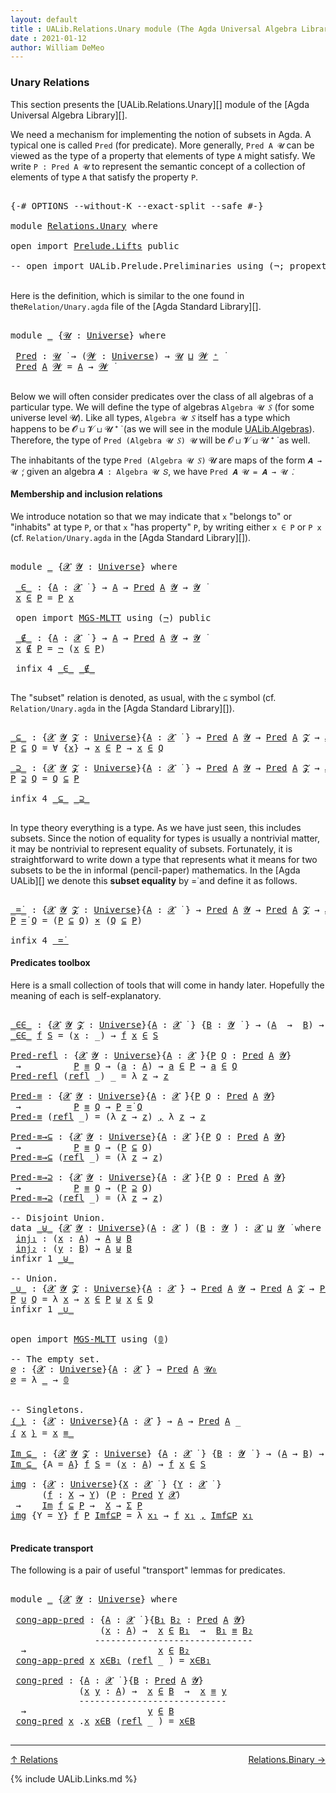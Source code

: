 ```yaml
---
layout: default
title : UALib.Relations.Unary module (The Agda Universal Algebra Library)
date : 2021-01-12
author: William DeMeo
---
```


### <a id="unary-relations">Unary Relations</a>

This section presents the [UALib.Relations.Unary][] module of the [Agda Universal Algebra Library][].

We need a mechanism for implementing the notion of subsets in Agda. A typical one is called `Pred` (for predicate). More generally, `Pred A 𝓤` can be viewed as the type of a property that elements of type `A` might satisfy. We write `P : Pred A 𝓤` to represent the semantic concept of a collection of elements of type `A` that satisfy the property `P`.


<pre class="Agda">

<a id="661" class="Symbol">{-#</a> <a id="665" class="Keyword">OPTIONS</a> <a id="673" class="Pragma">--without-K</a> <a id="685" class="Pragma">--exact-split</a> <a id="699" class="Pragma">--safe</a> <a id="706" class="Symbol">#-}</a>

<a id="711" class="Keyword">module</a> <a id="718" href="Relations.Unary.html" class="Module">Relations.Unary</a> <a id="734" class="Keyword">where</a>

<a id="741" class="Keyword">open</a> <a id="746" class="Keyword">import</a> <a id="753" href="Prelude.Lifts.html" class="Module">Prelude.Lifts</a> <a id="767" class="Keyword">public</a>

<a id="775" class="Comment">-- open import UALib.Prelude.Preliminaries using (¬; propext; dfunext; is-subsingleton; 𝓤₀; 𝟘) public</a>

</pre>

Here is the definition, which is similar to the one found in the`Relation/Unary.agda` file of the [Agda Standard Library][].

<pre class="Agda">

<a id="1030" class="Keyword">module</a> <a id="1037" href="Relations.Unary.html#1037" class="Module">_</a> <a id="1039" class="Symbol">{</a><a id="1040" href="Relations.Unary.html#1040" class="Bound">𝓤</a> <a id="1042" class="Symbol">:</a> <a id="1044" href="universes.html#551" class="Postulate">Universe</a><a id="1052" class="Symbol">}</a> <a id="1054" class="Keyword">where</a>

 <a id="1062" href="Relations.Unary.html#1062" class="Function">Pred</a> <a id="1067" class="Symbol">:</a> <a id="1069" href="Relations.Unary.html#1040" class="Bound">𝓤</a> <a id="1071" href="universes.html#758" class="Function Operator">̇</a> <a id="1073" class="Symbol">→</a> <a id="1075" class="Symbol">(</a><a id="1076" href="Relations.Unary.html#1076" class="Bound">𝓦</a> <a id="1078" class="Symbol">:</a> <a id="1080" href="universes.html#551" class="Postulate">Universe</a><a id="1088" class="Symbol">)</a> <a id="1090" class="Symbol">→</a> <a id="1092" href="Relations.Unary.html#1040" class="Bound">𝓤</a> <a id="1094" href="Agda.Primitive.html#636" class="Primitive Operator">⊔</a> <a id="1096" href="Relations.Unary.html#1076" class="Bound">𝓦</a> <a id="1098" href="universes.html#527" class="Primitive Operator">⁺</a> <a id="1100" href="universes.html#758" class="Function Operator">̇</a>
 <a id="1103" href="Relations.Unary.html#1062" class="Function">Pred</a> <a id="1108" href="Relations.Unary.html#1108" class="Bound">A</a> <a id="1110" href="Relations.Unary.html#1110" class="Bound">𝓦</a> <a id="1112" class="Symbol">=</a> <a id="1114" href="Relations.Unary.html#1108" class="Bound">A</a> <a id="1116" class="Symbol">→</a> <a id="1118" href="Relations.Unary.html#1110" class="Bound">𝓦</a> <a id="1120" href="universes.html#758" class="Function Operator">̇</a>

</pre>



Below we will often consider predicates over the class of all algebras of a particular type. We will define the type of algebras `Algebra 𝓤 𝑆` (for some universe level 𝓤). Like all types, `Algebra 𝓤 𝑆` itself has a type which happens to be 𝓞 ⊔ 𝓥 ⊔ 𝓤 ⁺ ̇ (as we will see in the module [UALib.Algebras](UALib.Algebras.Algebras.html)). Therefore, the type of `Pred (Algebra 𝓤 𝑆) 𝓤` will be 𝓞 ⊔ 𝓥 ⊔ 𝓤 ⁺ ̇ as well.

The inhabitants of the type `Pred (Algebra 𝓤 𝑆)` 𝓤 are maps of the form `𝑨 → 𝓤 ̇`; given an algebra `𝑨 : Algebra 𝓤 𝑆`, we have `Pred 𝑨 𝓤 = 𝑨 → 𝓤 ̇`.



#### <a id="membership-and-inclusion-relations">Membership and inclusion relations</a>

We introduce notation so that we may indicate that `x` "belongs to" or "inhabits" at type `P`, or that `x` "has property" `P`, by writing either `x ∈ P` or `P x` (cf. `Relation/Unary.agda` in the [Agda Standard Library][]).

<pre class="Agda">

<a id="2027" class="Keyword">module</a> <a id="2034" href="Relations.Unary.html#2034" class="Module">_</a> <a id="2036" class="Symbol">{</a><a id="2037" href="Relations.Unary.html#2037" class="Bound">𝓧</a> <a id="2039" href="Relations.Unary.html#2039" class="Bound">𝓨</a> <a id="2041" class="Symbol">:</a> <a id="2043" href="universes.html#551" class="Postulate">Universe</a><a id="2051" class="Symbol">}</a> <a id="2053" class="Keyword">where</a>

 <a id="2061" href="Relations.Unary.html#2061" class="Function Operator">_∈_</a> <a id="2065" class="Symbol">:</a> <a id="2067" class="Symbol">{</a><a id="2068" href="Relations.Unary.html#2068" class="Bound">A</a> <a id="2070" class="Symbol">:</a> <a id="2072" href="Relations.Unary.html#2037" class="Bound">𝓧</a> <a id="2074" href="universes.html#758" class="Function Operator">̇</a> <a id="2076" class="Symbol">}</a> <a id="2078" class="Symbol">→</a> <a id="2080" href="Relations.Unary.html#2068" class="Bound">A</a> <a id="2082" class="Symbol">→</a> <a id="2084" href="Relations.Unary.html#1062" class="Function">Pred</a> <a id="2089" href="Relations.Unary.html#2068" class="Bound">A</a> <a id="2091" href="Relations.Unary.html#2039" class="Bound">𝓨</a> <a id="2093" class="Symbol">→</a> <a id="2095" href="Relations.Unary.html#2039" class="Bound">𝓨</a> <a id="2097" href="universes.html#758" class="Function Operator">̇</a>
 <a id="2100" href="Relations.Unary.html#2100" class="Bound">x</a> <a id="2102" href="Relations.Unary.html#2061" class="Function Operator">∈</a> <a id="2104" href="Relations.Unary.html#2104" class="Bound">P</a> <a id="2106" class="Symbol">=</a> <a id="2108" href="Relations.Unary.html#2104" class="Bound">P</a> <a id="2110" href="Relations.Unary.html#2100" class="Bound">x</a>

 <a id="2114" class="Keyword">open</a> <a id="2119" class="Keyword">import</a> <a id="2126" href="MGS-MLTT.html" class="Module">MGS-MLTT</a> <a id="2135" class="Keyword">using</a> <a id="2141" class="Symbol">(</a><a id="2142" href="MGS-MLTT.html#956" class="Function">¬</a><a id="2143" class="Symbol">)</a> <a id="2145" class="Keyword">public</a>

 <a id="2154" href="Relations.Unary.html#2154" class="Function Operator">_∉_</a> <a id="2158" class="Symbol">:</a> <a id="2160" class="Symbol">{</a><a id="2161" href="Relations.Unary.html#2161" class="Bound">A</a> <a id="2163" class="Symbol">:</a> <a id="2165" href="Relations.Unary.html#2037" class="Bound">𝓧</a> <a id="2167" href="universes.html#758" class="Function Operator">̇</a> <a id="2169" class="Symbol">}</a> <a id="2171" class="Symbol">→</a> <a id="2173" href="Relations.Unary.html#2161" class="Bound">A</a> <a id="2175" class="Symbol">→</a> <a id="2177" href="Relations.Unary.html#1062" class="Function">Pred</a> <a id="2182" href="Relations.Unary.html#2161" class="Bound">A</a> <a id="2184" href="Relations.Unary.html#2039" class="Bound">𝓨</a> <a id="2186" class="Symbol">→</a> <a id="2188" href="Relations.Unary.html#2039" class="Bound">𝓨</a> <a id="2190" href="universes.html#758" class="Function Operator">̇</a>
 <a id="2193" href="Relations.Unary.html#2193" class="Bound">x</a> <a id="2195" href="Relations.Unary.html#2154" class="Function Operator">∉</a> <a id="2197" href="Relations.Unary.html#2197" class="Bound">P</a> <a id="2199" class="Symbol">=</a> <a id="2201" href="MGS-MLTT.html#956" class="Function">¬</a> <a id="2203" class="Symbol">(</a><a id="2204" href="Relations.Unary.html#2193" class="Bound">x</a> <a id="2206" href="Relations.Unary.html#2061" class="Function Operator">∈</a> <a id="2208" href="Relations.Unary.html#2197" class="Bound">P</a><a id="2209" class="Symbol">)</a>

 <a id="2213" class="Keyword">infix</a> <a id="2219" class="Number">4</a> <a id="2221" href="Relations.Unary.html#2061" class="Function Operator">_∈_</a> <a id="2225" href="Relations.Unary.html#2154" class="Function Operator">_∉_</a>

</pre>

The "subset" relation is denoted, as usual, with the `⊆` symbol (cf. `Relation/Unary.agda` in the [Agda Standard Library][]).

<pre class="Agda">

<a id="_⊆_"></a><a id="2383" href="Relations.Unary.html#2383" class="Function Operator">_⊆_</a> <a id="2387" class="Symbol">:</a> <a id="2389" class="Symbol">{</a><a id="2390" href="Relations.Unary.html#2390" class="Bound">𝓧</a> <a id="2392" href="Relations.Unary.html#2392" class="Bound">𝓨</a> <a id="2394" href="Relations.Unary.html#2394" class="Bound">𝓩</a> <a id="2396" class="Symbol">:</a> <a id="2398" href="universes.html#551" class="Postulate">Universe</a><a id="2406" class="Symbol">}{</a><a id="2408" href="Relations.Unary.html#2408" class="Bound">A</a> <a id="2410" class="Symbol">:</a> <a id="2412" href="Relations.Unary.html#2390" class="Bound">𝓧</a> <a id="2414" href="universes.html#758" class="Function Operator">̇</a> <a id="2416" class="Symbol">}</a> <a id="2418" class="Symbol">→</a> <a id="2420" href="Relations.Unary.html#1062" class="Function">Pred</a> <a id="2425" href="Relations.Unary.html#2408" class="Bound">A</a> <a id="2427" href="Relations.Unary.html#2392" class="Bound">𝓨</a> <a id="2429" class="Symbol">→</a> <a id="2431" href="Relations.Unary.html#1062" class="Function">Pred</a> <a id="2436" href="Relations.Unary.html#2408" class="Bound">A</a> <a id="2438" href="Relations.Unary.html#2394" class="Bound">𝓩</a> <a id="2440" class="Symbol">→</a> <a id="2442" href="Relations.Unary.html#2390" class="Bound">𝓧</a> <a id="2444" href="Agda.Primitive.html#636" class="Primitive Operator">⊔</a> <a id="2446" href="Relations.Unary.html#2392" class="Bound">𝓨</a> <a id="2448" href="Agda.Primitive.html#636" class="Primitive Operator">⊔</a> <a id="2450" href="Relations.Unary.html#2394" class="Bound">𝓩</a> <a id="2452" href="universes.html#758" class="Function Operator">̇</a>
<a id="2454" href="Relations.Unary.html#2454" class="Bound">P</a> <a id="2456" href="Relations.Unary.html#2383" class="Function Operator">⊆</a> <a id="2458" href="Relations.Unary.html#2458" class="Bound">Q</a> <a id="2460" class="Symbol">=</a> <a id="2462" class="Symbol">∀</a> <a id="2464" class="Symbol">{</a><a id="2465" href="Relations.Unary.html#2465" class="Bound">x</a><a id="2466" class="Symbol">}</a> <a id="2468" class="Symbol">→</a> <a id="2470" href="Relations.Unary.html#2465" class="Bound">x</a> <a id="2472" href="Relations.Unary.html#2061" class="Function Operator">∈</a> <a id="2474" href="Relations.Unary.html#2454" class="Bound">P</a> <a id="2476" class="Symbol">→</a> <a id="2478" href="Relations.Unary.html#2465" class="Bound">x</a> <a id="2480" href="Relations.Unary.html#2061" class="Function Operator">∈</a> <a id="2482" href="Relations.Unary.html#2458" class="Bound">Q</a>

<a id="_⊇_"></a><a id="2485" href="Relations.Unary.html#2485" class="Function Operator">_⊇_</a> <a id="2489" class="Symbol">:</a> <a id="2491" class="Symbol">{</a><a id="2492" href="Relations.Unary.html#2492" class="Bound">𝓧</a> <a id="2494" href="Relations.Unary.html#2494" class="Bound">𝓨</a> <a id="2496" href="Relations.Unary.html#2496" class="Bound">𝓩</a> <a id="2498" class="Symbol">:</a> <a id="2500" href="universes.html#551" class="Postulate">Universe</a><a id="2508" class="Symbol">}{</a><a id="2510" href="Relations.Unary.html#2510" class="Bound">A</a> <a id="2512" class="Symbol">:</a> <a id="2514" href="Relations.Unary.html#2492" class="Bound">𝓧</a> <a id="2516" href="universes.html#758" class="Function Operator">̇</a> <a id="2518" class="Symbol">}</a> <a id="2520" class="Symbol">→</a> <a id="2522" href="Relations.Unary.html#1062" class="Function">Pred</a> <a id="2527" href="Relations.Unary.html#2510" class="Bound">A</a> <a id="2529" href="Relations.Unary.html#2494" class="Bound">𝓨</a> <a id="2531" class="Symbol">→</a> <a id="2533" href="Relations.Unary.html#1062" class="Function">Pred</a> <a id="2538" href="Relations.Unary.html#2510" class="Bound">A</a> <a id="2540" href="Relations.Unary.html#2496" class="Bound">𝓩</a> <a id="2542" class="Symbol">→</a> <a id="2544" href="Relations.Unary.html#2492" class="Bound">𝓧</a> <a id="2546" href="Agda.Primitive.html#636" class="Primitive Operator">⊔</a> <a id="2548" href="Relations.Unary.html#2494" class="Bound">𝓨</a> <a id="2550" href="Agda.Primitive.html#636" class="Primitive Operator">⊔</a> <a id="2552" href="Relations.Unary.html#2496" class="Bound">𝓩</a> <a id="2554" href="universes.html#758" class="Function Operator">̇</a>
<a id="2556" href="Relations.Unary.html#2556" class="Bound">P</a> <a id="2558" href="Relations.Unary.html#2485" class="Function Operator">⊇</a> <a id="2560" href="Relations.Unary.html#2560" class="Bound">Q</a> <a id="2562" class="Symbol">=</a> <a id="2564" href="Relations.Unary.html#2560" class="Bound">Q</a> <a id="2566" href="Relations.Unary.html#2383" class="Function Operator">⊆</a> <a id="2568" href="Relations.Unary.html#2556" class="Bound">P</a>

<a id="2571" class="Keyword">infix</a> <a id="2577" class="Number">4</a> <a id="2579" href="Relations.Unary.html#2383" class="Function Operator">_⊆_</a> <a id="2583" href="Relations.Unary.html#2485" class="Function Operator">_⊇_</a>

</pre>

In type theory everything is a type. As we have just seen, this includes subsets.  Since the notion of equality for types is usually a nontrivial matter, it may be nontrivial to represent equality of subsets.  Fortunately, it is straightforward to write down a type that represents what it means for two subsets to be the in informal (pencil-paper) mathematics.  In the [Agda UALib][] we denote this **subset equality** by =̇ and define it as follows.

<pre class="Agda">

<a id="_=̇_"></a><a id="3067" href="Relations.Unary.html#3067" class="Function Operator">_=̇_</a> <a id="3072" class="Symbol">:</a> <a id="3074" class="Symbol">{</a><a id="3075" href="Relations.Unary.html#3075" class="Bound">𝓧</a> <a id="3077" href="Relations.Unary.html#3077" class="Bound">𝓨</a> <a id="3079" href="Relations.Unary.html#3079" class="Bound">𝓩</a> <a id="3081" class="Symbol">:</a> <a id="3083" href="universes.html#551" class="Postulate">Universe</a><a id="3091" class="Symbol">}{</a><a id="3093" href="Relations.Unary.html#3093" class="Bound">A</a> <a id="3095" class="Symbol">:</a> <a id="3097" href="Relations.Unary.html#3075" class="Bound">𝓧</a> <a id="3099" href="universes.html#758" class="Function Operator">̇</a> <a id="3101" class="Symbol">}</a> <a id="3103" class="Symbol">→</a> <a id="3105" href="Relations.Unary.html#1062" class="Function">Pred</a> <a id="3110" href="Relations.Unary.html#3093" class="Bound">A</a> <a id="3112" href="Relations.Unary.html#3077" class="Bound">𝓨</a> <a id="3114" class="Symbol">→</a> <a id="3116" href="Relations.Unary.html#1062" class="Function">Pred</a> <a id="3121" href="Relations.Unary.html#3093" class="Bound">A</a> <a id="3123" href="Relations.Unary.html#3079" class="Bound">𝓩</a> <a id="3125" class="Symbol">→</a> <a id="3127" href="Relations.Unary.html#3075" class="Bound">𝓧</a> <a id="3129" href="Agda.Primitive.html#636" class="Primitive Operator">⊔</a> <a id="3131" href="Relations.Unary.html#3077" class="Bound">𝓨</a> <a id="3133" href="Agda.Primitive.html#636" class="Primitive Operator">⊔</a> <a id="3135" href="Relations.Unary.html#3079" class="Bound">𝓩</a> <a id="3137" href="universes.html#758" class="Function Operator">̇</a>
<a id="3139" href="Relations.Unary.html#3139" class="Bound">P</a> <a id="3141" href="Relations.Unary.html#3067" class="Function Operator">=̇</a> <a id="3144" href="Relations.Unary.html#3144" class="Bound">Q</a> <a id="3146" class="Symbol">=</a> <a id="3148" class="Symbol">(</a><a id="3149" href="Relations.Unary.html#3139" class="Bound">P</a> <a id="3151" href="Relations.Unary.html#2383" class="Function Operator">⊆</a> <a id="3153" href="Relations.Unary.html#3144" class="Bound">Q</a><a id="3154" class="Symbol">)</a> <a id="3156" href="MGS-MLTT.html#3515" class="Function Operator">×</a> <a id="3158" class="Symbol">(</a><a id="3159" href="Relations.Unary.html#3144" class="Bound">Q</a> <a id="3161" href="Relations.Unary.html#2383" class="Function Operator">⊆</a> <a id="3163" href="Relations.Unary.html#3139" class="Bound">P</a><a id="3164" class="Symbol">)</a>

<a id="3167" class="Keyword">infix</a> <a id="3173" class="Number">4</a> <a id="3175" href="Relations.Unary.html#3067" class="Function Operator">_=̇_</a>
</pre>



#### <a id="predicates-toolbox">Predicates toolbox</a>

Here is a small collection of tools that will come in handy later.  Hopefully the meaning of each is self-explanatory.

<pre class="Agda">

<a id="_∈∈_"></a><a id="3384" href="Relations.Unary.html#3384" class="Function Operator">_∈∈_</a> <a id="3389" class="Symbol">:</a> <a id="3391" class="Symbol">{</a><a id="3392" href="Relations.Unary.html#3392" class="Bound">𝓧</a> <a id="3394" href="Relations.Unary.html#3394" class="Bound">𝓨</a> <a id="3396" href="Relations.Unary.html#3396" class="Bound">𝓩</a> <a id="3398" class="Symbol">:</a> <a id="3400" href="universes.html#551" class="Postulate">Universe</a><a id="3408" class="Symbol">}{</a><a id="3410" href="Relations.Unary.html#3410" class="Bound">A</a> <a id="3412" class="Symbol">:</a> <a id="3414" href="Relations.Unary.html#3392" class="Bound">𝓧</a> <a id="3416" href="universes.html#758" class="Function Operator">̇</a> <a id="3418" class="Symbol">}</a> <a id="3420" class="Symbol">{</a><a id="3421" href="Relations.Unary.html#3421" class="Bound">B</a> <a id="3423" class="Symbol">:</a> <a id="3425" href="Relations.Unary.html#3394" class="Bound">𝓨</a> <a id="3427" href="universes.html#758" class="Function Operator">̇</a> <a id="3429" class="Symbol">}</a> <a id="3431" class="Symbol">→</a> <a id="3433" class="Symbol">(</a><a id="3434" href="Relations.Unary.html#3410" class="Bound">A</a>  <a id="3437" class="Symbol">→</a>  <a id="3440" href="Relations.Unary.html#3421" class="Bound">B</a><a id="3441" class="Symbol">)</a> <a id="3443" class="Symbol">→</a> <a id="3445" href="Relations.Unary.html#1062" class="Function">Pred</a> <a id="3450" href="Relations.Unary.html#3421" class="Bound">B</a> <a id="3452" href="Relations.Unary.html#3396" class="Bound">𝓩</a> <a id="3454" class="Symbol">→</a> <a id="3456" href="Relations.Unary.html#3392" class="Bound">𝓧</a> <a id="3458" href="Agda.Primitive.html#636" class="Primitive Operator">⊔</a> <a id="3460" href="Relations.Unary.html#3396" class="Bound">𝓩</a> <a id="3462" href="universes.html#758" class="Function Operator">̇</a>
<a id="3464" href="Relations.Unary.html#3384" class="Function Operator">_∈∈_</a> <a id="3469" href="Relations.Unary.html#3469" class="Bound">f</a> <a id="3471" href="Relations.Unary.html#3471" class="Bound">S</a> <a id="3473" class="Symbol">=</a> <a id="3475" class="Symbol">(</a><a id="3476" href="Relations.Unary.html#3476" class="Bound">x</a> <a id="3478" class="Symbol">:</a> <a id="3480" class="Symbol">_)</a> <a id="3483" class="Symbol">→</a> <a id="3485" href="Relations.Unary.html#3469" class="Bound">f</a> <a id="3487" href="Relations.Unary.html#3476" class="Bound">x</a> <a id="3489" href="Relations.Unary.html#2061" class="Function Operator">∈</a> <a id="3491" href="Relations.Unary.html#3471" class="Bound">S</a>

<a id="Pred-refl"></a><a id="3494" href="Relations.Unary.html#3494" class="Function">Pred-refl</a> <a id="3504" class="Symbol">:</a> <a id="3506" class="Symbol">{</a><a id="3507" href="Relations.Unary.html#3507" class="Bound">𝓧</a> <a id="3509" href="Relations.Unary.html#3509" class="Bound">𝓨</a> <a id="3511" class="Symbol">:</a> <a id="3513" href="universes.html#551" class="Postulate">Universe</a><a id="3521" class="Symbol">}{</a><a id="3523" href="Relations.Unary.html#3523" class="Bound">A</a> <a id="3525" class="Symbol">:</a> <a id="3527" href="Relations.Unary.html#3507" class="Bound">𝓧</a> <a id="3529" href="universes.html#758" class="Function Operator">̇</a><a id="3530" class="Symbol">}{</a><a id="3532" href="Relations.Unary.html#3532" class="Bound">P</a> <a id="3534" href="Relations.Unary.html#3534" class="Bound">Q</a> <a id="3536" class="Symbol">:</a> <a id="3538" href="Relations.Unary.html#1062" class="Function">Pred</a> <a id="3543" href="Relations.Unary.html#3523" class="Bound">A</a> <a id="3545" href="Relations.Unary.html#3509" class="Bound">𝓨</a><a id="3546" class="Symbol">}</a>
 <a id="3549" class="Symbol">→</a>          <a id="3560" href="Relations.Unary.html#3532" class="Bound">P</a> <a id="3562" href="Prelude.Inverses.html#560" class="Datatype Operator">≡</a> <a id="3564" href="Relations.Unary.html#3534" class="Bound">Q</a> <a id="3566" class="Symbol">→</a> <a id="3568" class="Symbol">(</a><a id="3569" href="Relations.Unary.html#3569" class="Bound">a</a> <a id="3571" class="Symbol">:</a> <a id="3573" href="Relations.Unary.html#3523" class="Bound">A</a><a id="3574" class="Symbol">)</a> <a id="3576" class="Symbol">→</a> <a id="3578" href="Relations.Unary.html#3569" class="Bound">a</a> <a id="3580" href="Relations.Unary.html#2061" class="Function Operator">∈</a> <a id="3582" href="Relations.Unary.html#3532" class="Bound">P</a> <a id="3584" class="Symbol">→</a> <a id="3586" href="Relations.Unary.html#3569" class="Bound">a</a> <a id="3588" href="Relations.Unary.html#2061" class="Function Operator">∈</a> <a id="3590" href="Relations.Unary.html#3534" class="Bound">Q</a>
<a id="3592" href="Relations.Unary.html#3494" class="Function">Pred-refl</a> <a id="3602" class="Symbol">(</a><a id="3603" href="Prelude.Equality.html#1961" class="InductiveConstructor">refl</a> <a id="3608" class="Symbol">_)</a> <a id="3611" class="Symbol">_</a> <a id="3613" class="Symbol">=</a> <a id="3615" class="Symbol">λ</a> <a id="3617" href="Relations.Unary.html#3617" class="Bound">z</a> <a id="3619" class="Symbol">→</a> <a id="3621" href="Relations.Unary.html#3617" class="Bound">z</a>

<a id="Pred-≡"></a><a id="3624" href="Relations.Unary.html#3624" class="Function">Pred-≡</a> <a id="3631" class="Symbol">:</a> <a id="3633" class="Symbol">{</a><a id="3634" href="Relations.Unary.html#3634" class="Bound">𝓧</a> <a id="3636" href="Relations.Unary.html#3636" class="Bound">𝓨</a> <a id="3638" class="Symbol">:</a> <a id="3640" href="universes.html#551" class="Postulate">Universe</a><a id="3648" class="Symbol">}{</a><a id="3650" href="Relations.Unary.html#3650" class="Bound">A</a> <a id="3652" class="Symbol">:</a> <a id="3654" href="Relations.Unary.html#3634" class="Bound">𝓧</a> <a id="3656" href="universes.html#758" class="Function Operator">̇</a><a id="3657" class="Symbol">}{</a><a id="3659" href="Relations.Unary.html#3659" class="Bound">P</a> <a id="3661" href="Relations.Unary.html#3661" class="Bound">Q</a> <a id="3663" class="Symbol">:</a> <a id="3665" href="Relations.Unary.html#1062" class="Function">Pred</a> <a id="3670" href="Relations.Unary.html#3650" class="Bound">A</a> <a id="3672" href="Relations.Unary.html#3636" class="Bound">𝓨</a><a id="3673" class="Symbol">}</a>
 <a id="3676" class="Symbol">→</a>          <a id="3687" href="Relations.Unary.html#3659" class="Bound">P</a> <a id="3689" href="Prelude.Inverses.html#560" class="Datatype Operator">≡</a> <a id="3691" href="Relations.Unary.html#3661" class="Bound">Q</a> <a id="3693" class="Symbol">→</a> <a id="3695" href="Relations.Unary.html#3659" class="Bound">P</a> <a id="3697" href="Relations.Unary.html#3067" class="Function Operator">=̇</a> <a id="3700" href="Relations.Unary.html#3661" class="Bound">Q</a>
<a id="3702" href="Relations.Unary.html#3624" class="Function">Pred-≡</a> <a id="3709" class="Symbol">(</a><a id="3710" href="Prelude.Equality.html#1961" class="InductiveConstructor">refl</a> <a id="3715" class="Symbol">_)</a> <a id="3718" class="Symbol">=</a> <a id="3720" class="Symbol">(λ</a> <a id="3723" href="Relations.Unary.html#3723" class="Bound">z</a> <a id="3725" class="Symbol">→</a> <a id="3727" href="Relations.Unary.html#3723" class="Bound">z</a><a id="3728" class="Symbol">)</a> <a id="3730" href="Prelude.Equality.html#493" class="InductiveConstructor Operator">,</a> <a id="3732" class="Symbol">λ</a> <a id="3734" href="Relations.Unary.html#3734" class="Bound">z</a> <a id="3736" class="Symbol">→</a> <a id="3738" href="Relations.Unary.html#3734" class="Bound">z</a>

<a id="Pred-≡→⊆"></a><a id="3741" href="Relations.Unary.html#3741" class="Function">Pred-≡→⊆</a> <a id="3750" class="Symbol">:</a> <a id="3752" class="Symbol">{</a><a id="3753" href="Relations.Unary.html#3753" class="Bound">𝓧</a> <a id="3755" href="Relations.Unary.html#3755" class="Bound">𝓨</a> <a id="3757" class="Symbol">:</a> <a id="3759" href="universes.html#551" class="Postulate">Universe</a><a id="3767" class="Symbol">}{</a><a id="3769" href="Relations.Unary.html#3769" class="Bound">A</a> <a id="3771" class="Symbol">:</a> <a id="3773" href="Relations.Unary.html#3753" class="Bound">𝓧</a> <a id="3775" href="universes.html#758" class="Function Operator">̇</a><a id="3776" class="Symbol">}{</a><a id="3778" href="Relations.Unary.html#3778" class="Bound">P</a> <a id="3780" href="Relations.Unary.html#3780" class="Bound">Q</a> <a id="3782" class="Symbol">:</a> <a id="3784" href="Relations.Unary.html#1062" class="Function">Pred</a> <a id="3789" href="Relations.Unary.html#3769" class="Bound">A</a> <a id="3791" href="Relations.Unary.html#3755" class="Bound">𝓨</a><a id="3792" class="Symbol">}</a>
 <a id="3795" class="Symbol">→</a>          <a id="3806" href="Relations.Unary.html#3778" class="Bound">P</a> <a id="3808" href="Prelude.Inverses.html#560" class="Datatype Operator">≡</a> <a id="3810" href="Relations.Unary.html#3780" class="Bound">Q</a> <a id="3812" class="Symbol">→</a> <a id="3814" class="Symbol">(</a><a id="3815" href="Relations.Unary.html#3778" class="Bound">P</a> <a id="3817" href="Relations.Unary.html#2383" class="Function Operator">⊆</a> <a id="3819" href="Relations.Unary.html#3780" class="Bound">Q</a><a id="3820" class="Symbol">)</a>
<a id="3822" href="Relations.Unary.html#3741" class="Function">Pred-≡→⊆</a> <a id="3831" class="Symbol">(</a><a id="3832" href="Prelude.Equality.html#1961" class="InductiveConstructor">refl</a> <a id="3837" class="Symbol">_)</a> <a id="3840" class="Symbol">=</a> <a id="3842" class="Symbol">(λ</a> <a id="3845" href="Relations.Unary.html#3845" class="Bound">z</a> <a id="3847" class="Symbol">→</a> <a id="3849" href="Relations.Unary.html#3845" class="Bound">z</a><a id="3850" class="Symbol">)</a>

<a id="Pred-≡→⊇"></a><a id="3853" href="Relations.Unary.html#3853" class="Function">Pred-≡→⊇</a> <a id="3862" class="Symbol">:</a> <a id="3864" class="Symbol">{</a><a id="3865" href="Relations.Unary.html#3865" class="Bound">𝓧</a> <a id="3867" href="Relations.Unary.html#3867" class="Bound">𝓨</a> <a id="3869" class="Symbol">:</a> <a id="3871" href="universes.html#551" class="Postulate">Universe</a><a id="3879" class="Symbol">}{</a><a id="3881" href="Relations.Unary.html#3881" class="Bound">A</a> <a id="3883" class="Symbol">:</a> <a id="3885" href="Relations.Unary.html#3865" class="Bound">𝓧</a> <a id="3887" href="universes.html#758" class="Function Operator">̇</a><a id="3888" class="Symbol">}{</a><a id="3890" href="Relations.Unary.html#3890" class="Bound">P</a> <a id="3892" href="Relations.Unary.html#3892" class="Bound">Q</a> <a id="3894" class="Symbol">:</a> <a id="3896" href="Relations.Unary.html#1062" class="Function">Pred</a> <a id="3901" href="Relations.Unary.html#3881" class="Bound">A</a> <a id="3903" href="Relations.Unary.html#3867" class="Bound">𝓨</a><a id="3904" class="Symbol">}</a>
 <a id="3907" class="Symbol">→</a>          <a id="3918" href="Relations.Unary.html#3890" class="Bound">P</a> <a id="3920" href="Prelude.Inverses.html#560" class="Datatype Operator">≡</a> <a id="3922" href="Relations.Unary.html#3892" class="Bound">Q</a> <a id="3924" class="Symbol">→</a> <a id="3926" class="Symbol">(</a><a id="3927" href="Relations.Unary.html#3890" class="Bound">P</a> <a id="3929" href="Relations.Unary.html#2485" class="Function Operator">⊇</a> <a id="3931" href="Relations.Unary.html#3892" class="Bound">Q</a><a id="3932" class="Symbol">)</a>
<a id="3934" href="Relations.Unary.html#3853" class="Function">Pred-≡→⊇</a> <a id="3943" class="Symbol">(</a><a id="3944" href="Prelude.Equality.html#1961" class="InductiveConstructor">refl</a> <a id="3949" class="Symbol">_)</a> <a id="3952" class="Symbol">=</a> <a id="3954" class="Symbol">(λ</a> <a id="3957" href="Relations.Unary.html#3957" class="Bound">z</a> <a id="3959" class="Symbol">→</a> <a id="3961" href="Relations.Unary.html#3957" class="Bound">z</a><a id="3962" class="Symbol">)</a>

<a id="3965" class="Comment">-- Disjoint Union.</a>
<a id="3984" class="Keyword">data</a> <a id="_⊎_"></a><a id="3989" href="Relations.Unary.html#3989" class="Datatype Operator">_⊎_</a> <a id="3993" class="Symbol">{</a><a id="3994" href="Relations.Unary.html#3994" class="Bound">𝓧</a> <a id="3996" href="Relations.Unary.html#3996" class="Bound">𝓨</a> <a id="3998" class="Symbol">:</a> <a id="4000" href="universes.html#551" class="Postulate">Universe</a><a id="4008" class="Symbol">}(</a><a id="4010" href="Relations.Unary.html#4010" class="Bound">A</a> <a id="4012" class="Symbol">:</a> <a id="4014" href="Relations.Unary.html#3994" class="Bound">𝓧</a> <a id="4016" href="universes.html#758" class="Function Operator">̇</a><a id="4017" class="Symbol">)</a> <a id="4019" class="Symbol">(</a><a id="4020" href="Relations.Unary.html#4020" class="Bound">B</a> <a id="4022" class="Symbol">:</a> <a id="4024" href="Relations.Unary.html#3996" class="Bound">𝓨</a> <a id="4026" href="universes.html#758" class="Function Operator">̇</a><a id="4027" class="Symbol">)</a> <a id="4029" class="Symbol">:</a> <a id="4031" href="Relations.Unary.html#3994" class="Bound">𝓧</a> <a id="4033" href="Agda.Primitive.html#636" class="Primitive Operator">⊔</a> <a id="4035" href="Relations.Unary.html#3996" class="Bound">𝓨</a> <a id="4037" href="universes.html#758" class="Function Operator">̇</a> <a id="4039" class="Keyword">where</a>
 <a id="_⊎_.inj₁"></a><a id="4046" href="Relations.Unary.html#4046" class="InductiveConstructor">inj₁</a> <a id="4051" class="Symbol">:</a> <a id="4053" class="Symbol">(</a><a id="4054" href="Relations.Unary.html#4054" class="Bound">x</a> <a id="4056" class="Symbol">:</a> <a id="4058" href="Relations.Unary.html#4010" class="Bound">A</a><a id="4059" class="Symbol">)</a> <a id="4061" class="Symbol">→</a> <a id="4063" href="Relations.Unary.html#4010" class="Bound">A</a> <a id="4065" href="Relations.Unary.html#3989" class="Datatype Operator">⊎</a> <a id="4067" href="Relations.Unary.html#4020" class="Bound">B</a>
 <a id="_⊎_.inj₂"></a><a id="4070" href="Relations.Unary.html#4070" class="InductiveConstructor">inj₂</a> <a id="4075" class="Symbol">:</a> <a id="4077" class="Symbol">(</a><a id="4078" href="Relations.Unary.html#4078" class="Bound">y</a> <a id="4080" class="Symbol">:</a> <a id="4082" href="Relations.Unary.html#4020" class="Bound">B</a><a id="4083" class="Symbol">)</a> <a id="4085" class="Symbol">→</a> <a id="4087" href="Relations.Unary.html#4010" class="Bound">A</a> <a id="4089" href="Relations.Unary.html#3989" class="Datatype Operator">⊎</a> <a id="4091" href="Relations.Unary.html#4020" class="Bound">B</a>
<a id="4093" class="Keyword">infixr</a> <a id="4100" class="Number">1</a> <a id="4102" href="Relations.Unary.html#3989" class="Datatype Operator">_⊎_</a>

<a id="4107" class="Comment">-- Union.</a>
<a id="_∪_"></a><a id="4117" href="Relations.Unary.html#4117" class="Function Operator">_∪_</a> <a id="4121" class="Symbol">:</a> <a id="4123" class="Symbol">{</a><a id="4124" href="Relations.Unary.html#4124" class="Bound">𝓧</a> <a id="4126" href="Relations.Unary.html#4126" class="Bound">𝓨</a> <a id="4128" href="Relations.Unary.html#4128" class="Bound">𝓩</a> <a id="4130" class="Symbol">:</a> <a id="4132" href="universes.html#551" class="Postulate">Universe</a><a id="4140" class="Symbol">}{</a><a id="4142" href="Relations.Unary.html#4142" class="Bound">A</a> <a id="4144" class="Symbol">:</a> <a id="4146" href="Relations.Unary.html#4124" class="Bound">𝓧</a> <a id="4148" href="universes.html#758" class="Function Operator">̇</a><a id="4149" class="Symbol">}</a> <a id="4151" class="Symbol">→</a> <a id="4153" href="Relations.Unary.html#1062" class="Function">Pred</a> <a id="4158" href="Relations.Unary.html#4142" class="Bound">A</a> <a id="4160" href="Relations.Unary.html#4126" class="Bound">𝓨</a> <a id="4162" class="Symbol">→</a> <a id="4164" href="Relations.Unary.html#1062" class="Function">Pred</a> <a id="4169" href="Relations.Unary.html#4142" class="Bound">A</a> <a id="4171" href="Relations.Unary.html#4128" class="Bound">𝓩</a> <a id="4173" class="Symbol">→</a> <a id="4175" href="Relations.Unary.html#1062" class="Function">Pred</a> <a id="4180" href="Relations.Unary.html#4142" class="Bound">A</a> <a id="4182" class="Symbol">_</a>
<a id="4184" href="Relations.Unary.html#4184" class="Bound">P</a> <a id="4186" href="Relations.Unary.html#4117" class="Function Operator">∪</a> <a id="4188" href="Relations.Unary.html#4188" class="Bound">Q</a> <a id="4190" class="Symbol">=</a> <a id="4192" class="Symbol">λ</a> <a id="4194" href="Relations.Unary.html#4194" class="Bound">x</a> <a id="4196" class="Symbol">→</a> <a id="4198" href="Relations.Unary.html#4194" class="Bound">x</a> <a id="4200" href="Relations.Unary.html#2061" class="Function Operator">∈</a> <a id="4202" href="Relations.Unary.html#4184" class="Bound">P</a> <a id="4204" href="Relations.Unary.html#3989" class="Datatype Operator">⊎</a> <a id="4206" href="Relations.Unary.html#4194" class="Bound">x</a> <a id="4208" href="Relations.Unary.html#2061" class="Function Operator">∈</a> <a id="4210" href="Relations.Unary.html#4188" class="Bound">Q</a>
<a id="4212" class="Keyword">infixr</a> <a id="4219" class="Number">1</a> <a id="4221" href="Relations.Unary.html#4117" class="Function Operator">_∪_</a>


<a id="4227" class="Keyword">open</a> <a id="4232" class="Keyword">import</a> <a id="4239" href="MGS-MLTT.html" class="Module">MGS-MLTT</a> <a id="4248" class="Keyword">using</a> <a id="4254" class="Symbol">(</a><a id="4255" href="MGS-MLTT.html#712" class="Function">𝟘</a><a id="4256" class="Symbol">)</a>

<a id="4259" class="Comment">-- The empty set.</a>
<a id="∅"></a><a id="4277" href="Relations.Unary.html#4277" class="Function">∅</a> <a id="4279" class="Symbol">:</a> <a id="4281" class="Symbol">{</a><a id="4282" href="Relations.Unary.html#4282" class="Bound">𝓧</a> <a id="4284" class="Symbol">:</a> <a id="4286" href="universes.html#551" class="Postulate">Universe</a><a id="4294" class="Symbol">}{</a><a id="4296" href="Relations.Unary.html#4296" class="Bound">A</a> <a id="4298" class="Symbol">:</a> <a id="4300" href="Relations.Unary.html#4282" class="Bound">𝓧</a> <a id="4302" href="universes.html#758" class="Function Operator">̇</a><a id="4303" class="Symbol">}</a> <a id="4305" class="Symbol">→</a> <a id="4307" href="Relations.Unary.html#1062" class="Function">Pred</a> <a id="4312" href="Relations.Unary.html#4296" class="Bound">A</a> <a id="4314" href="universes.html#504" class="Primitive">𝓤₀</a>
<a id="4317" href="Relations.Unary.html#4277" class="Function">∅</a> <a id="4319" class="Symbol">=</a> <a id="4321" class="Symbol">λ</a> <a id="4323" href="Relations.Unary.html#4323" class="Bound">_</a> <a id="4325" class="Symbol">→</a> <a id="4327" href="MGS-MLTT.html#712" class="Function">𝟘</a>


<a id="4331" class="Comment">-- Singletons.</a>
<a id="｛_｝"></a><a id="4346" href="Relations.Unary.html#4346" class="Function Operator">｛_｝</a> <a id="4350" class="Symbol">:</a> <a id="4352" class="Symbol">{</a><a id="4353" href="Relations.Unary.html#4353" class="Bound">𝓧</a> <a id="4355" class="Symbol">:</a> <a id="4357" href="universes.html#551" class="Postulate">Universe</a><a id="4365" class="Symbol">}{</a><a id="4367" href="Relations.Unary.html#4367" class="Bound">A</a> <a id="4369" class="Symbol">:</a> <a id="4371" href="Relations.Unary.html#4353" class="Bound">𝓧</a> <a id="4373" href="universes.html#758" class="Function Operator">̇</a><a id="4374" class="Symbol">}</a> <a id="4376" class="Symbol">→</a> <a id="4378" href="Relations.Unary.html#4367" class="Bound">A</a> <a id="4380" class="Symbol">→</a> <a id="4382" href="Relations.Unary.html#1062" class="Function">Pred</a> <a id="4387" href="Relations.Unary.html#4367" class="Bound">A</a> <a id="4389" class="Symbol">_</a>
<a id="4391" href="Relations.Unary.html#4346" class="Function Operator">｛</a> <a id="4393" href="Relations.Unary.html#4393" class="Bound">x</a> <a id="4395" href="Relations.Unary.html#4346" class="Function Operator">｝</a> <a id="4397" class="Symbol">=</a> <a id="4399" href="Relations.Unary.html#4393" class="Bound">x</a> <a id="4401" href="Prelude.Inverses.html#560" class="Datatype Operator">≡_</a>

<a id="Im_⊆_"></a><a id="4405" href="Relations.Unary.html#4405" class="Function Operator">Im_⊆_</a> <a id="4411" class="Symbol">:</a> <a id="4413" class="Symbol">{</a><a id="4414" href="Relations.Unary.html#4414" class="Bound">𝓧</a> <a id="4416" href="Relations.Unary.html#4416" class="Bound">𝓨</a> <a id="4418" href="Relations.Unary.html#4418" class="Bound">𝓩</a> <a id="4420" class="Symbol">:</a> <a id="4422" href="universes.html#551" class="Postulate">Universe</a><a id="4430" class="Symbol">}</a> <a id="4432" class="Symbol">{</a><a id="4433" href="Relations.Unary.html#4433" class="Bound">A</a> <a id="4435" class="Symbol">:</a> <a id="4437" href="Relations.Unary.html#4414" class="Bound">𝓧</a> <a id="4439" href="universes.html#758" class="Function Operator">̇</a> <a id="4441" class="Symbol">}</a> <a id="4443" class="Symbol">{</a><a id="4444" href="Relations.Unary.html#4444" class="Bound">B</a> <a id="4446" class="Symbol">:</a> <a id="4448" href="Relations.Unary.html#4416" class="Bound">𝓨</a> <a id="4450" href="universes.html#758" class="Function Operator">̇</a> <a id="4452" class="Symbol">}</a> <a id="4454" class="Symbol">→</a> <a id="4456" class="Symbol">(</a><a id="4457" href="Relations.Unary.html#4433" class="Bound">A</a> <a id="4459" class="Symbol">→</a> <a id="4461" href="Relations.Unary.html#4444" class="Bound">B</a><a id="4462" class="Symbol">)</a> <a id="4464" class="Symbol">→</a> <a id="4466" href="Relations.Unary.html#1062" class="Function">Pred</a> <a id="4471" href="Relations.Unary.html#4444" class="Bound">B</a> <a id="4473" href="Relations.Unary.html#4418" class="Bound">𝓩</a> <a id="4475" class="Symbol">→</a> <a id="4477" href="Relations.Unary.html#4414" class="Bound">𝓧</a> <a id="4479" href="Agda.Primitive.html#636" class="Primitive Operator">⊔</a> <a id="4481" href="Relations.Unary.html#4418" class="Bound">𝓩</a> <a id="4483" href="universes.html#758" class="Function Operator">̇</a>
<a id="4485" href="Relations.Unary.html#4405" class="Function Operator">Im_⊆_</a> <a id="4491" class="Symbol">{</a><a id="4492" class="Argument">A</a> <a id="4494" class="Symbol">=</a> <a id="4496" href="Relations.Unary.html#4496" class="Bound">A</a><a id="4497" class="Symbol">}</a> <a id="4499" href="Relations.Unary.html#4499" class="Bound">f</a> <a id="4501" href="Relations.Unary.html#4501" class="Bound">S</a> <a id="4503" class="Symbol">=</a> <a id="4505" class="Symbol">(</a><a id="4506" href="Relations.Unary.html#4506" class="Bound">x</a> <a id="4508" class="Symbol">:</a> <a id="4510" href="Relations.Unary.html#4496" class="Bound">A</a><a id="4511" class="Symbol">)</a> <a id="4513" class="Symbol">→</a> <a id="4515" href="Relations.Unary.html#4499" class="Bound">f</a> <a id="4517" href="Relations.Unary.html#4506" class="Bound">x</a> <a id="4519" href="Relations.Unary.html#2061" class="Function Operator">∈</a> <a id="4521" href="Relations.Unary.html#4501" class="Bound">S</a>

<a id="img"></a><a id="4524" href="Relations.Unary.html#4524" class="Function">img</a> <a id="4528" class="Symbol">:</a> <a id="4530" class="Symbol">{</a><a id="4531" href="Relations.Unary.html#4531" class="Bound">𝓧</a> <a id="4533" class="Symbol">:</a> <a id="4535" href="universes.html#551" class="Postulate">Universe</a><a id="4543" class="Symbol">}{</a><a id="4545" href="Relations.Unary.html#4545" class="Bound">X</a> <a id="4547" class="Symbol">:</a> <a id="4549" href="Relations.Unary.html#4531" class="Bound">𝓧</a> <a id="4551" href="universes.html#758" class="Function Operator">̇</a> <a id="4553" class="Symbol">}</a> <a id="4555" class="Symbol">{</a><a id="4556" href="Relations.Unary.html#4556" class="Bound">Y</a> <a id="4558" class="Symbol">:</a> <a id="4560" href="Relations.Unary.html#4531" class="Bound">𝓧</a> <a id="4562" href="universes.html#758" class="Function Operator">̇</a> <a id="4564" class="Symbol">}</a>
      <a id="4572" class="Symbol">(</a><a id="4573" href="Relations.Unary.html#4573" class="Bound">f</a> <a id="4575" class="Symbol">:</a> <a id="4577" href="Relations.Unary.html#4545" class="Bound">X</a> <a id="4579" class="Symbol">→</a> <a id="4581" href="Relations.Unary.html#4556" class="Bound">Y</a><a id="4582" class="Symbol">)</a> <a id="4584" class="Symbol">(</a><a id="4585" href="Relations.Unary.html#4585" class="Bound">P</a> <a id="4587" class="Symbol">:</a> <a id="4589" href="Relations.Unary.html#1062" class="Function">Pred</a> <a id="4594" href="Relations.Unary.html#4556" class="Bound">Y</a> <a id="4596" href="Relations.Unary.html#4531" class="Bound">𝓧</a><a id="4597" class="Symbol">)</a>
 <a id="4600" class="Symbol">→</a>    <a id="4605" href="Relations.Unary.html#4405" class="Function Operator">Im</a> <a id="4608" href="Relations.Unary.html#4573" class="Bound">f</a> <a id="4610" href="Relations.Unary.html#4405" class="Function Operator">⊆</a> <a id="4612" href="Relations.Unary.html#4585" class="Bound">P</a> <a id="4614" class="Symbol">→</a>  <a id="4617" href="Relations.Unary.html#4545" class="Bound">X</a> <a id="4619" class="Symbol">→</a> <a id="4621" href="Sigma-Type.html#120" class="Record">Σ</a> <a id="4623" href="Relations.Unary.html#4585" class="Bound">P</a>
<a id="4625" href="Relations.Unary.html#4524" class="Function">img</a> <a id="4629" class="Symbol">{</a><a id="4630" class="Argument">Y</a> <a id="4632" class="Symbol">=</a> <a id="4634" href="Relations.Unary.html#4634" class="Bound">Y</a><a id="4635" class="Symbol">}</a> <a id="4637" href="Relations.Unary.html#4637" class="Bound">f</a> <a id="4639" href="Relations.Unary.html#4639" class="Bound">P</a> <a id="4641" href="Relations.Unary.html#4641" class="Bound">Imf⊆P</a> <a id="4647" class="Symbol">=</a> <a id="4649" class="Symbol">λ</a> <a id="4651" href="Relations.Unary.html#4651" class="Bound">x₁</a> <a id="4654" class="Symbol">→</a> <a id="4656" href="Relations.Unary.html#4637" class="Bound">f</a> <a id="4658" href="Relations.Unary.html#4651" class="Bound">x₁</a> <a id="4661" href="Prelude.Equality.html#493" class="InductiveConstructor Operator">,</a> <a id="4663" href="Relations.Unary.html#4641" class="Bound">Imf⊆P</a> <a id="4669" href="Relations.Unary.html#4651" class="Bound">x₁</a>

</pre>



#### <a id="predicate-transport">Predicate transport</a>

The following is a pair of useful "transport" lemmas for predicates.

<pre class="Agda">

<a id="4829" class="Keyword">module</a> <a id="4836" href="Relations.Unary.html#4836" class="Module">_</a> <a id="4838" class="Symbol">{</a><a id="4839" href="Relations.Unary.html#4839" class="Bound">𝓧</a> <a id="4841" href="Relations.Unary.html#4841" class="Bound">𝓨</a> <a id="4843" class="Symbol">:</a> <a id="4845" href="universes.html#551" class="Postulate">Universe</a><a id="4853" class="Symbol">}</a> <a id="4855" class="Keyword">where</a>

 <a id="4863" href="Relations.Unary.html#4863" class="Function">cong-app-pred</a> <a id="4877" class="Symbol">:</a> <a id="4879" class="Symbol">{</a><a id="4880" href="Relations.Unary.html#4880" class="Bound">A</a> <a id="4882" class="Symbol">:</a> <a id="4884" href="Relations.Unary.html#4839" class="Bound">𝓧</a> <a id="4886" href="universes.html#758" class="Function Operator">̇</a> <a id="4888" class="Symbol">}{</a><a id="4890" href="Relations.Unary.html#4890" class="Bound">B₁</a> <a id="4893" href="Relations.Unary.html#4893" class="Bound">B₂</a> <a id="4896" class="Symbol">:</a> <a id="4898" href="Relations.Unary.html#1062" class="Function">Pred</a> <a id="4903" href="Relations.Unary.html#4880" class="Bound">A</a> <a id="4905" href="Relations.Unary.html#4841" class="Bound">𝓨</a><a id="4906" class="Symbol">}</a>
                 <a id="4925" class="Symbol">(</a><a id="4926" href="Relations.Unary.html#4926" class="Bound">x</a> <a id="4928" class="Symbol">:</a> <a id="4930" href="Relations.Unary.html#4880" class="Bound">A</a><a id="4931" class="Symbol">)</a> <a id="4933" class="Symbol">→</a>  <a id="4936" href="Relations.Unary.html#4926" class="Bound">x</a> <a id="4938" href="Relations.Unary.html#2061" class="Function Operator">∈</a> <a id="4940" href="Relations.Unary.html#4890" class="Bound">B₁</a>  <a id="4944" class="Symbol">→</a>  <a id="4947" href="Relations.Unary.html#4890" class="Bound">B₁</a> <a id="4950" href="Prelude.Inverses.html#560" class="Datatype Operator">≡</a> <a id="4952" href="Relations.Unary.html#4893" class="Bound">B₂</a>
                <a id="4971" class="Comment">------------------------------</a>
  <a id="5004" class="Symbol">→</a>                         <a id="5030" href="Relations.Unary.html#4926" class="Bound">x</a> <a id="5032" href="Relations.Unary.html#2061" class="Function Operator">∈</a> <a id="5034" href="Relations.Unary.html#4893" class="Bound">B₂</a>
 <a id="5038" href="Relations.Unary.html#4863" class="Function">cong-app-pred</a> <a id="5052" href="Relations.Unary.html#5052" class="Bound">x</a> <a id="5054" href="Relations.Unary.html#5054" class="Bound">x∈B₁</a> <a id="5059" class="Symbol">(</a><a id="5060" href="Prelude.Equality.html#1961" class="InductiveConstructor">refl</a> <a id="5065" class="Symbol">_</a> <a id="5067" class="Symbol">)</a> <a id="5069" class="Symbol">=</a> <a id="5071" href="Relations.Unary.html#5054" class="Bound">x∈B₁</a>

 <a id="5078" href="Relations.Unary.html#5078" class="Function">cong-pred</a> <a id="5088" class="Symbol">:</a> <a id="5090" class="Symbol">{</a><a id="5091" href="Relations.Unary.html#5091" class="Bound">A</a> <a id="5093" class="Symbol">:</a> <a id="5095" href="Relations.Unary.html#4839" class="Bound">𝓧</a> <a id="5097" href="universes.html#758" class="Function Operator">̇</a> <a id="5099" class="Symbol">}{</a><a id="5101" href="Relations.Unary.html#5101" class="Bound">B</a> <a id="5103" class="Symbol">:</a> <a id="5105" href="Relations.Unary.html#1062" class="Function">Pred</a> <a id="5110" href="Relations.Unary.html#5091" class="Bound">A</a> <a id="5112" href="Relations.Unary.html#4841" class="Bound">𝓨</a><a id="5113" class="Symbol">}</a>
             <a id="5128" class="Symbol">(</a><a id="5129" href="Relations.Unary.html#5129" class="Bound">x</a> <a id="5131" href="Relations.Unary.html#5131" class="Bound">y</a> <a id="5133" class="Symbol">:</a> <a id="5135" href="Relations.Unary.html#5091" class="Bound">A</a><a id="5136" class="Symbol">)</a> <a id="5138" class="Symbol">→</a>  <a id="5141" href="Relations.Unary.html#5129" class="Bound">x</a> <a id="5143" href="Relations.Unary.html#2061" class="Function Operator">∈</a> <a id="5145" href="Relations.Unary.html#5101" class="Bound">B</a>  <a id="5148" class="Symbol">→</a>  <a id="5151" href="Relations.Unary.html#5129" class="Bound">x</a> <a id="5153" href="Prelude.Inverses.html#560" class="Datatype Operator">≡</a> <a id="5155" href="Relations.Unary.html#5131" class="Bound">y</a>
             <a id="5170" class="Comment">----------------------------</a>
  <a id="5201" class="Symbol">→</a>                       <a id="5225" href="Relations.Unary.html#5131" class="Bound">y</a> <a id="5227" href="Relations.Unary.html#2061" class="Function Operator">∈</a> <a id="5229" href="Relations.Unary.html#5101" class="Bound">B</a>
 <a id="5232" href="Relations.Unary.html#5078" class="Function">cong-pred</a> <a id="5242" href="Relations.Unary.html#5242" class="Bound">x</a> <a id="5244" class="DottedPattern Symbol">.</a><a id="5245" href="Relations.Unary.html#5242" class="DottedPattern Bound">x</a> <a id="5247" href="Relations.Unary.html#5247" class="Bound">x∈B</a> <a id="5251" class="Symbol">(</a><a id="5252" href="Prelude.Equality.html#1961" class="InductiveConstructor">refl</a> <a id="5257" class="Symbol">_</a> <a id="5259" class="Symbol">)</a> <a id="5261" class="Symbol">=</a> <a id="5263" href="Relations.Unary.html#5247" class="Bound">x∈B</a>

</pre>


--------------------------------------

[↑ Relations](Relations.html)
<span style="float:right;">[Relations.Binary →](Relations.Binary.html)</span>

{% include UALib.Links.md %}
